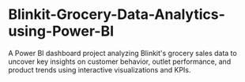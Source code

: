 # Blinkit-Grocery-Data-Analytics-using-Power-BI
A Power BI dashboard project analyzing Blinkit's grocery sales data to uncover key insights on customer behavior, outlet performance, and product trends using interactive visualizations and KPIs.
